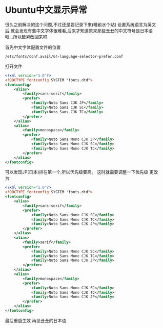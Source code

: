 # Ubuntu中文显示异常


很久之前解决的这个问题,不过还是要记录下来(睡前水个贴)
设置系统语言为英文后,就会发现有些中文字体很难看,后来才知道原来那些丑丑的中文符号是日本语
呕...所以赶紧改回来吧
<!--more-->

首先中文字体配置文件的位置
```
/etc/fonts/conf.avail/64-language-selector-prefer.conf
```
打开文件
```xml
<?xml version="1.0"?>
<!DOCTYPE fontconfig SYSTEM "fonts.dtd">
<fontconfig>
	<alias>
		<family>sans-serif</family>
		<prefer>
			<family>Noto Sans CJK JP</family>
			<family>Noto Sans CJK SC</family>
			<family>Noto Sans CJK TC</family>
		</prefer>
	</alias>
	<alias>
		<family>monospace</family>
		<prefer>
			<family>Noto Sans Mono CJK JP</family>
			<family>Noto Sans Mono CJK SC</family>
			<family>Noto Sans Mono CJK TC</family>
		</prefer>
	</alias>
</fontconfig>
```
可以发现JP(日本)排在第一个,所以优先级要高。
这时就需要调整一下优先级
更改为:
```xml
<?xml version="1.0"?>
<!DOCTYPE fontconfig SYSTEM "fonts.dtd">
<fontconfig>
	<alias>
		<family>sans-serif</family>
		<prefer>
			<family>Noto Sans Mono CJK SC</family>
			<family>Noto Sans Mono CJK TC</family>
			<family>Noto Sans Mono CJK JP</family>
		</prefer>
	</alias>
	<alias>
		<family>serif</family>
		<prefer>
			<family>Noto Sans Mono CJK SC</family>
			<family>Noto Sans Mono CJK TC</family>
			<family>Noto Sans Mono CJK JP</family>
		</prefer>
	</alias>
	<alias>
		<family>monospace</family>
		<prefer>
			<family>Noto Sans Mono CJK SC</family>
			<family>Noto Sans Mono CJK TC</family>
			<family>Noto Sans Mono CJK JP</family>
		</prefer>
	</alias>
</fontconfig>
```
最后重启生效
再见丑丑的日本语
